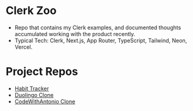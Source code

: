 # Clerk Zoo

-	Repo that contains my Clerk examples, and documented thoughts accumulated working with the product recently.
-	Typical Tech: Clerk, Next.js, App Router, TypeScript, Tailwind, Neon, Vercel.

# Project Repos

- [Habit Tracker](https://github.com/justinwilloughby/habit-tracker)
- [Duolingo Clone](https://github.com/justinwilloughby/duolingo-clone)
- [CodeWithAntonio Clone](https://github.com/justinwilloughby/nextjs-codewithantonio-clone)